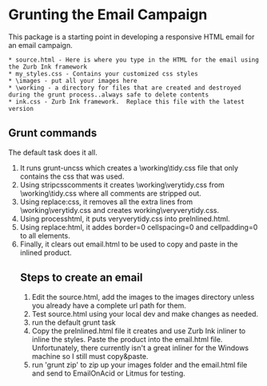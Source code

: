 # Grunting the Email Campaign #

This package is a starting point in developing a responsive HTML email for an email campaign.

    * source.html - Here is where you type in the HTML for the email using the Zurb Ink framework
    * my_styles.css - Contains your customized css styles
    * \images - put all your images here
    * \working - a directory for files that are created and destroyed during the grunt process..always safe to delete contents
    * ink.css - Zurb Ink framework.  Replace this file with the latest version

## Grunt commands ##
The default task does it all.
  1. It runs grunt-uncss which creates a \working\tidy.css file that only contains the css that was used.
  2. Using stripcsscomments it creates \working\verytidy.css from \working\tidy.css where all comments are stripped out.
  3. Using replace:css, it removes all the extra lines from \working\verytidy.css and creates working\veryverytidy.css.
  4. Using processhtml, it puts veryverytidy.css into preInlined.html.
  5. Using replace:html, it addes border=0 cellspacing=0 and cellpadding=0 to all <table> elements.
  6. Finally, it clears out email.html to be used to copy and paste in the inlined product.

## Steps to create an email ##
1. Edit the source.html, add the images to the images directory unless you already have a complete url path for them.
2. Test source.html using your local dev and make changes as needed.
3. run the default grunt task
4. Copy the preInlined.html file it creates and use Zurb Ink inliner to inline the styles.  Paste the product into the email.html file.  Unfortunately, there currently isn't a great inliner for the Windows machine so I still must copy&paste.
5. run 'grunt zip' to zip up your images folder and the email.html file and send to EmailOnAcid or Litmus for testing.
